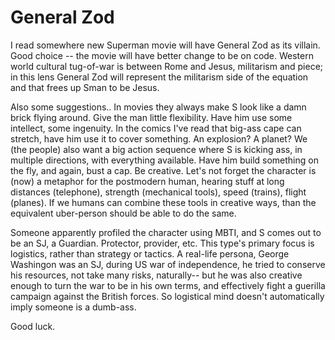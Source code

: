# General Zod

I read somewhere new Superman movie will have General Zod as its villain. Good choice -- the movie will have better change to be on code. Western world cultural tug-of-war is between Rome and Jesus, militarism and piece; in this lens General Zod will represent the militarism side of the equation and that frees up Sman to be Jesus.

Also some suggestions.. In movies they always make S look like a damn brick flying around. Give the man little flexibility. Have him use some intellect, some ingenuity. In the comics I've read that big-ass cape can stretch, have him use it to cover something. An explosion? A planet? We (the people) also want a big action sequence where S is kicking ass, in multiple directions, with everything available. Have him build something on the fly, and again, bust a cap. Be creative. Let's not forget the character is (now) a metaphor for the postmodern human, hearing stuff at long distances (telephone), strength (mechanical tools), speed (trains), flight (planes). If we humans can combine these tools in creative ways, than the equivalent uber-person should be able to do the same.

Someone apparently profiled the character using MBTI, and S comes out to be an SJ, a Guardian. Protector, provider, etc. This type's primary focus is logistics, rather than strategy or tactics. A real-life persona, George Washingon was an SJ, during US war of independence, he tried to conserve his resources, not take many risks, naturally-- but he was also creative enough to turn the war to be in his own terms, and effectively fight a guerilla campaign against the British forces. So logistical mind doesn't automatically imply someone is a dumb-ass.

Good luck.

